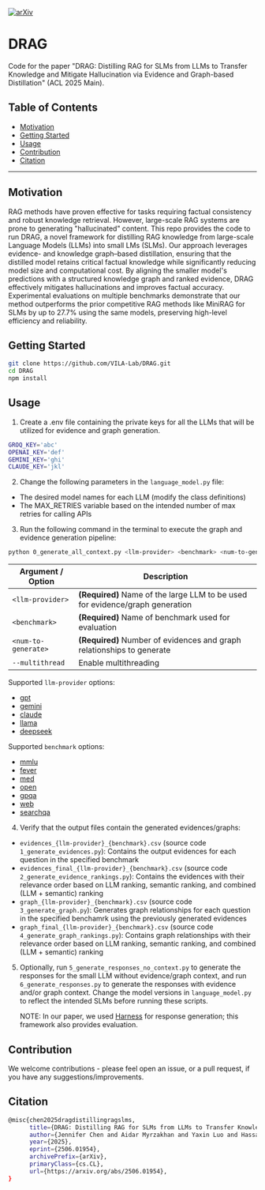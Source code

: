 [![arXiv](https://img.shields.io/badge/arXiv-2506.01954-b31b1b.svg)](https://arxiv.org/abs/2506.01954)

# DRAG

Code for the paper "DRAG: Distilling RAG for SLMs from LLMs to Transfer Knowledge and Mitigate Hallucination via Evidence and Graph-based Distillation" (ACL 2025 Main).

## Table of Contents

- [Motivation](#motivation)
- [Getting Started](#getting-started)
- [Usage](#usage)
- [Contribution](#contribution)
- [Citation](#citation)

---

## Motivation

RAG methods have proven effective for tasks requiring factual consistency and robust knowledge retrieval. However, large-scale RAG systems are prone to generating "hallucinated" content. This repo provides the code to run DRAG, a novel framework for distilling RAG knowledge from large-scale Language Models (LLMs) into small LMs (SLMs). Our approach leverages evidence- and knowledge graph–based distillation, ensuring that the distilled model retains critical factual knowledge while significantly reducing model size and computational cost. By aligning the smaller model's predictions with a structured knowledge graph and ranked evidence, DRAG effectively mitigates hallucinations and improves factual accuracy. Experimental evaluations on multiple benchmarks demonstrate that our method outperforms the prior competitive RAG methods like MiniRAG for SLMs by up to 27.7% using the same models, preserving high-level efficiency and reliability.

## Getting Started

```bash
git clone https://github.com/VILA-Lab/DRAG.git
cd DRAG
npm install
```

## Usage

1. Create a .env file containing the private keys for all the LLMs that will be utilized for evidence and graph generation.

```bash
GROQ_KEY='abc'
OPENAI_KEY='def'
GEMINI_KEY='ghi'
CLAUDE_KEY='jkl'
```

2. Change the following parameters in the `language_model.py` file:
- The desired model names for each LLM (modify the class definitions)
- The MAX_RETRIES variable based on the intended number of max retries for calling APIs

3. Run the following command in the terminal to execute the graph and evidence generation pipeline:
```bash
python 0_generate_all_context.py <llm-provider> <benchmark> <num-to-generate> [options]
```

| Argument / Option    | Description                                                                   |
| -------------------- | ----------------------------------------------------------------------------- |
| `<llm-provider>`     | **(Required)** Name of the large LLM to be used for evidence/graph generation |
| `<benchmark>`        | **(Required)** Name of benchmark used for evaluation                          |
| `<num-to-generate>`  | **(Required)** Number of evidences and graph relationships to generate        |
| `--multithread`      | Enable multithreading                                                         |

Supported `llm-provider` options:
- [gpt](https://openai.com/api/)
- [gemini](https://ai.google.dev/)
- [claude](https://www.anthropic.com/api)
- [llama](https://www.llama.com/products/llama-api/)
- [deepseek](https://api-docs.deepseek.com/)

Supported `benchmark` options:
- [mmlu](https://huggingface.co/datasets/cais/mmlu)
- [fever](https://huggingface.co/chenxwh/AVeriTeC)
- [med](https://huggingface.co/datasets/openlifescienceai/medmcqa)
- [open](https://huggingface.co/datasets/Open-Style/Open-LLM-Benchmark)
- [gpqa](https://huggingface.co/datasets/Idavidrein/gpqa)
- [web](https://huggingface.co/datasets/stanfordnlp/web_questions)
- [searchqa](https://huggingface.co/datasets/lucadiliello/searchqa)

4. Verify that the output files contain the generated evidences/graphs:
- `evidences_{llm-provider}_{benchmark}.csv` (source code `1_generate_evidences.py`): Contains the output evidences for each question in the specified benchmark
- `evidences_final_{llm-provider}_{benchmark}.csv` (source code `2_generate_evidence_rankings.py`): Contains the evidences with their relevance order based on LLM ranking, semantic ranking, and combined (LLM + semantic) ranking
- `graph_{llm-provider}_{benchmark}.csv` (source code `3_generate_graph.py`): Generates graph relationships for each question in the specified benchamrk using the previously generated evidences
- `graph_final_{llm-provider}_{benchmark}.csv` (source code `4_generate_graph_rankings.py`): Contains graph relationships with their relevance order based on LLM ranking, semantic ranking, and combined (LLM + semantic) ranking

5. Optionally, run `5_generate_responses_no_context.py` to generate the responses for the small LLM without evidence/graph context, and run `6_generate_responses.py` to generate the responses with evidence and/or graph context. Change the model versions in `language_model.py` to reflect the intended SLMs before running these scripts. 

    NOTE: In our paper, we used [Harness](https://github.com/EleutherAI/lm-evaluation-harness) for response generation; this framework also provides evaluation. 


## Contribution
We welcome contributions - please feel open an issue, or a pull request, if you have any suggestions/improvements.

## Citation
```bash
@misc{chen2025dragdistillingragslms,
      title={DRAG: Distilling RAG for SLMs from LLMs to Transfer Knowledge and Mitigate Hallucination via Evidence and Graph-based Distillation}, 
      author={Jennifer Chen and Aidar Myrzakhan and Yaxin Luo and Hassaan Muhammad Khan and Sondos Mahmoud Bsharat and Zhiqiang Shen},
      year={2025},
      eprint={2506.01954},
      archivePrefix={arXiv},
      primaryClass={cs.CL},
      url={https://arxiv.org/abs/2506.01954}, 
}
```
